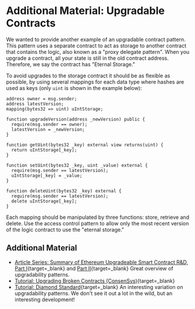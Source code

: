 Additional Material: Upgradable Contracts
=========================================

We wanted to provide another example of an upgradable contract pattern. This pattern uses a separate contract to act as storage to another contract that contains the logic, also known as a "proxy delegate pattern". When you upgrade a contract, all your state is still in the old contract address. Therefore, we say the contract has "Eternal Storage."

To avoid upgrades to the storage contract it should be as flexible as possible, by using several mappings for each data type where hashes are used as keys (only `uint` is shown in the example below):

```
address owner = msg.sender;
address latestVersion;
mapping(bytes32 => uint) uIntStorage;

function upgradeVersion(address _newVersion) public {    
  require(msg.sender == owner);    
  latestVersion = _newVersion;
}

function getUint(bytes32 _key) external view returns(uint) {    
  return uIntStorage[_key];
}

function setUint(bytes32 _key, uint _value) external {    
  require(msg.sender == latestVersion);    
  uIntStorage[_key] = _value;
}

function deleteUint(bytes32 _key) external {    
  require(msg.sender == latestVersion);    
  delete uIntStorage[_key];
}    
```

Each mapping should be manipulated by three functions: store, retrieve and delete. Use the access control pattern to allow only the most recent version of the logic contract to use the "eternal storage."

Additional Material
-------------------

* [Article Series: Summary of Ethereum Upgradeable Smart Contract R&D, Part I](https://blog.indorse.io/ethereum-upgradeable-smart-contract-strategies-456350d0557c){target=_blank} and  [Part II](https://medium.com/coinmonks/summary-of-ethereum-upgradeable-smart-contract-r-d-part-2-2020-db141af915a0){target=_blank} Great overview of upgradability patterns.
* [Tutorial: Upgrading Broken Contracts (ConsenSys)](https://consensys.github.io/smart-contract-best-practices/software_engineering/#upgrading-broken-contracts){target=_blank}
* [Tutorial: Diamond Standard](https://dev.to/mudgen/ethereum-s-maximum-contract-size-limit-is-solved-with-the-diamond-standard-2189){target=_blank} An interesting variation on upgradability patterns. We don't see it out a lot in the wild, but an interesting development!

